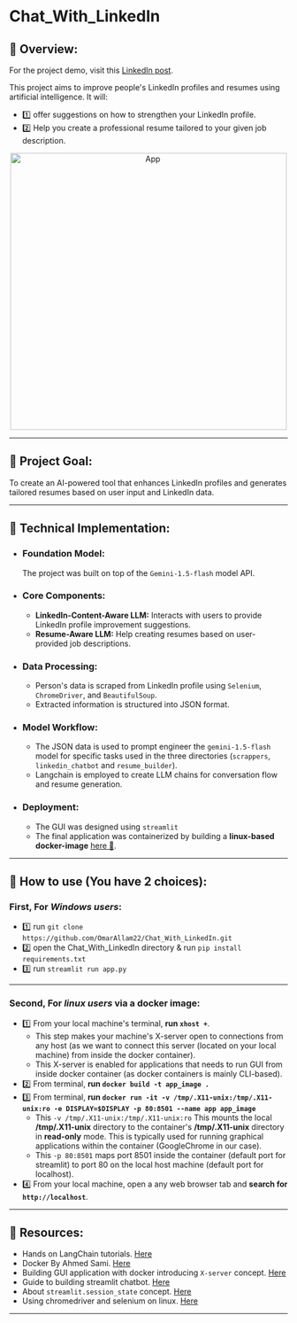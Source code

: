 # Chat_With_LinkedIn
## 📘 Overview:
For the project demo, visit this [LinkedIn post](https://www.linkedin.com/posts/omarallam22_chatabrwithabryourabrlinkedin-linkedinprofile-activity-7230671805382823936-c2hM?utm_source=share&utm_medium=member_desktop).

This project aims to improve people's LinkedIn profiles and resumes using artificial intelligence. It will:
- 1️⃣ offer suggestions on how to strengthen your LinkedIn profile.
- 2️⃣ Help you create a professional resume tailored to your given job description.
<p align="center">
 <img width="500" src="https://github.com/user-attachments/assets/59fb4768-127a-4bd4-9bf6-62837d3a06eb" alt="App">
 </p>
 
_______________________________
## 📘 Project Goal:

To create an AI-powered tool that enhances LinkedIn profiles and generates tailored resumes based on user input and LinkedIn data.
________________
## 📘 Technical Implementation:

* ### Foundation Model:
  The project was built on top of the `Gemini-1.5-flash` model API.
* ### Core Components:
  - **LinkedIn-Content-Aware LLM:** Interacts with users to provide LinkedIn profile improvement suggestions.
  - **Resume-Aware LLM:** Help creating resumes based on user-provided job descriptions.
* ### Data Processing:
    - Person's data is scraped from LinkedIn profile using `Selenium`, `ChromeDriver`, and `BeautifulSoup`.
    - Extracted information is structured into JSON format.
* ### Model Workflow:
    - The JSON data is used to prompt engineer the `gemini-1.5-flash` model for specific tasks used in the three directories (`scrappers`, `linkedin_chatbot` and `resume_builder`).
    - Langchain is employed to create LLM chains for conversation flow and resume generation.
* ### Deployment:
    - The GUI was designed using `streamlit` 
    - The final application was containerized by building a **linux-based docker-image** [here 🐋](https://hub.docker.com/u/omarallam22).
________________
## 📘 How to use (You have 2 choices):

### First, For *Windows users*:
   * 1️⃣ run `git clone https://github.com/OmarAllam22/Chat_With_LinkedIn.git`
   * 2️⃣ open the Chat_With_LinkedIn directory & run `pip install requirements.txt`
   * 3️⃣ run `streamlit run app.py`
-------------
### Second, For *linux users* via a docker image:
   * 1️⃣ From your local machine's terminal, **run `xhost +`**.
      - This step makes your machine's X-server open to connections from any host (as we want to connect this server (located on your local machine) from inside the docker container).
      - This X-server is enabled for applications that needs to run GUI from inside docker container (as docker containers is mainly CLI-based).
   * 2️⃣ From terminal, **run `docker build -t app_image .`**  
   * 3️⃣ From terminal, **run `docker run -it -v /tmp/.X11-unix:/tmp/.X11-unix:ro -e DISPLAY=$DISPLAY -p 80:8501 --name app app_image`**
      - This `-v /tmp/.X11-unix:/tmp/.X11-unix:ro` This mounts the local **/tmp/.X11-unix** directory to the container's **/tmp/.X11-unix** directory in **read-only** mode. This is typically used for running graphical applications within the container (GoogleChrome in our case).
      - This `-p 80:8501` maps port 8501 inside the container (default port for streamlit) to port 80 on the local host machine (default port for localhost).
   * 4️⃣ From your local machine, open a any web browser tab and **search for `http://localhost`**.
________________
## 📘 Resources:

* Hands on LangChain tutorials. [Here](https://python.langchain.com/v0.2/docs/tutorials/)
* Docker By Ahmed Sami. [Here](https://www.youtube.com/watch?v=PrusdhS2lmo&t=4310s)
* Building GUI application with docker introducing `X-server` concept. [Here](https://www.youtube.com/watch?v=cMsIT2otEjA&t=368s)
* Guide to building streamlit chatbot. [Here](https://docs.streamlit.io/develop/tutorials/llms/build-conversational-apps)
* About `streamlit.session_state` concept. [Here](https://docs.streamlit.io/get-started/fundamentals/advanced-concepts) 
* Using chromedriver and selenium on linux. [Here](https://www.youtube.com/watch?v=67h3IT2lm40)
________________
